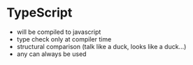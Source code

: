 # TypeScript

- will be compiled to javascript
- type check only at compiler time
- structural comparison (talk like a duck, looks like a duck...)
- any can always be used